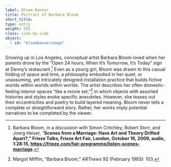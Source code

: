 ```yaml
---
label: Bloom Banner
title: Portrait of Barbara Bloom
short_title:
type: entry
weight: 291
class: side-by-side
object:
  - id: "bloombannerimage"
---
```

Growing up in Los Angeles, conceptual artist Barbara Bloom loved when her parents drove by the “Open 24 hours, When It’s Tomorrow, It’s Today” sign at Denny’s restaurant.[^1] Even as a young girl, Bloom was drawn to this casual folding of space and time, a philosophy embodied in her quiet, or unassuming, yet intricately designed installation practice that builds fictive worlds within worlds within worlds. The artist describes her often domestic-feeling interior spaces “like a movie set,”[^2] in which objects with assorted histories and styles evoke specific anecdotes. However, she teases out their eccentricities and poetry to build layered meaning. Bloom never tells a complete or straightforward story. Rather, her works imply potential narratives to be completed by the viewer.

[^1]: Barbara Bloom, in a discussion with Simon Critchley, Robert Storr, and Joerg Heiser, “**Scenes from a Marriage: Have Art and Theory Drifted Apart?,” Frieze Talks, Frieze Art Fair, London, October 16, 2009, audio, 1:28:15, https://frieze.com/fair-programme/listen-scenes-marriage.**

[^2]: Margot Mifflin, “Barbara Bloom,” *ARTnews* 92 (February 1993): 103.
